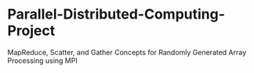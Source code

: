 # Parallel-Distributed-Computing-Project
MapReduce, Scatter, and Gather Concepts for Randomly Generated Array Processing using MPI
